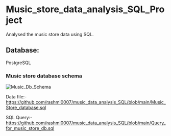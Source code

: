# Music_store_data_analysis_SQL_Project
Analysed the music store data using SQL.

## Database:
PostgreSQL

### Music store database schema
![Music_Db_Schema](https://github.com/rashmi0007/music_data_analysis_SQL/assets/87612040/fe8af369-8041-4642-a9d7-87f9ec3efd86)

Data file:- https://github.com/rashmi0007/music_data_analysis_SQL/blob/main/Music_Store_database.sql

SQL Query:- https://github.com/rashmi0007/music_data_analysis_SQL/blob/main/Query_for_music_store_db.sql
